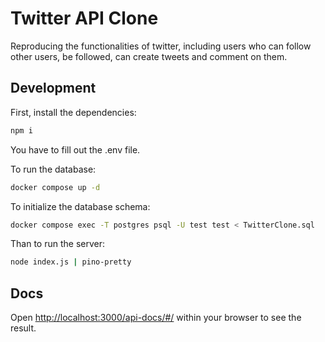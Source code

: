 # Twitter API Clone

Reproducing the functionalities of twitter, including users who can follow other users, be followed, can create tweets and comment on them.

## Development

First, install the dependencies:

```bash
npm i
```

You have to fill out the .env file.

To run the database:

```bash
docker compose up -d 
```

To initialize the database schema:

```bash
docker compose exec -T postgres psql -U test test < TwitterClone.sql
```

Than to run the server:

```bash
node index.js | pino-pretty
```

## Docs

Open [http://localhost:3000/api-docs/#/](http://localhost:3000/api-docs/#/) within your browser to see the result.